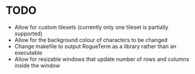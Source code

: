 # TODO
* Allow for custom tilesets (currently only one tileset is partially supported)
* Allow for the background colour of characters to be changed
* Change makefile to output RogueTerm as a library rather than an executable
* Allow for resizable windows that update number of rows and columns inside the window